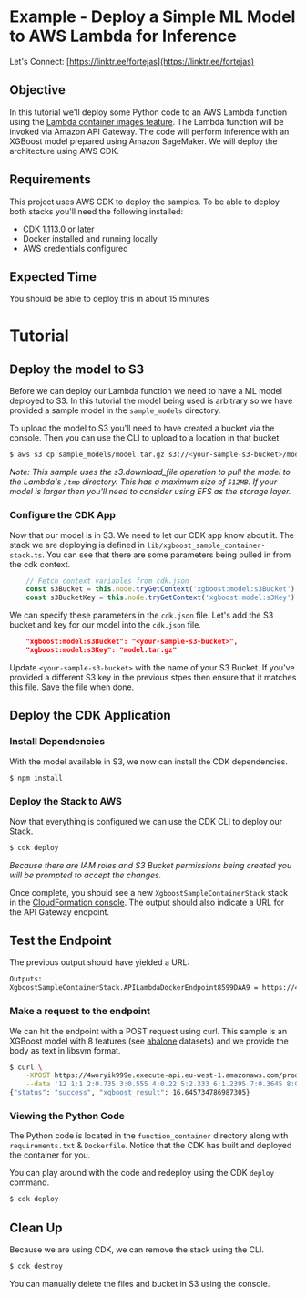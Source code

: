 # Example - Deploy a Simple ML Model to AWS Lambda for Inference

Let's Connect: [https://linktr.ee/fortejas](https://linktr.ee/fortejas)

## Objective

In this tutorial we'll deploy some Python code to an AWS Lambda function using the [Lambda container images feature](https://docs.aws.amazon.com/lambda/latest/dg/images-create.html). The Lambda function will be invoked via Amazon API Gateway. The code will perform inference with an XGBoost model prepared using Amazon SageMaker. We will deploy the architecture using AWS CDK.

## Requirements

This project uses AWS CDK to deploy the samples. To be able to deploy both stacks you'll need the following installed:

- CDK 1.113.0 or later
- Docker installed and running locally
- AWS credentials configured

## Expected Time

You should be able to deploy this in about 15 minutes

# Tutorial

## Deploy the model to S3

Before we can deploy our Lambda function we need to have a ML model deployed to S3. In this tutorial the model being used is arbitrary so we have provided a sample model in the `sample_models` directory.

To upload the model to S3 you'll need to have created a bucket via the console. Then you can use the CLI to upload to
a location in that bucket.

```bash
$ aws s3 cp sample_models/model.tar.gz s3://<your-sample-s3-bucket>/model.tar.gz
```

_Note: This sample uses the s3.download_file operation to pull the model to the Lambda's `/tmp` directory. This has a maximum size of `512MB`. If your model is larger then you'll need to consider using EFS as the storage layer._

### Configure the CDK App

Now that our model is in S3. We need to let our CDK app know about it. The stack we are deploying is defined in `lib/xgboost_sample_container-stack.ts`. You can see that there are some parameters being pulled in from the cdk context.

```ts
    // Fetch context variables from cdk.json
    const s3Bucket = this.node.tryGetContext('xgboost:model:s3Bucket')
    const s3BucketKey = this.node.tryGetContext('xgboost:model:s3Key')
```

We can specify these parameters in the `cdk.json` file. Let's add the S3 bucket and key for our model into the `cdk.json` file.

```json
    "xgboost:model:s3Bucket": "<your-sample-s3-bucket>",
    "xgboost:model:s3Key": "model.tar.gz"
```

Update `<your-sample-s3-bucket>` with the name of your S3 Bucket. If you've provided a different S3 key in the previous stpes then ensure that it matches this file. Save the file when done.

## Deploy the CDK Application

### Install Dependencies

With the model available in S3, we now can install the CDK dependencies.

```bash
$ npm install
```

### Deploy the Stack to AWS

Now that everything is configured we can use the CDK CLI to deploy our Stack.

```bash
$ cdk deploy
```

_Because there are IAM roles and S3 Bucket permissions being created you will be prompted to accept the changes._

Once complete, you should see a new `XgboostSampleContainerStack` stack in the [CloudFormation console](https://console.aws.amazon.com/cloudformation/home#/stacks?filteringStatus=active&filteringText=&viewNested=true&hideStacks=false). The output should also indicate a URL for the API Gateway endpoint.


## Test the Endpoint

The previous output should have yielded a URL:

```bash
Outputs:
XgboostSampleContainerStack.APILambdaDockerEndpoint8599DAA9 = https://4woryik999e.execute-api.eu-west-1.amazonaws.com/prod/
```

### Make a request to the endpoint

We can hit the endpoint with a POST request using curl. This sample is an XGBoost model with 8 features (see [abalone](https://www.csie.ntu.edu.tw/~cjlin/libsvmtools/datasets/regression.html) datasets) and we provide the body as text in libsvm format.

```bash
$ curl \
    -XPOST https://4woryik999e.execute-api.eu-west-1.amazonaws.com/prod/ \
    --data '12 1:1 2:0.735 3:0.555 4:0.22 5:2.333 6:1.2395 7:0.3645 8:0.2195'
{"status": "success", "xgboost_result": 16.645734786987305}
```

### Viewing the Python Code

The Python code is located in the `function_container` directory along with `requirements.txt` & `Dockerfile`. Notice that the CDK has built and deployed the container for you.

You can play around with the code and redeploy using the CDK `deploy` command.

```bash
$ cdk deploy
```

## Clean Up

Because we are using CDK, we can remove the stack using the CLI.

```bash
$ cdk destroy
```

You can manually delete the files and bucket in S3 using the console.
